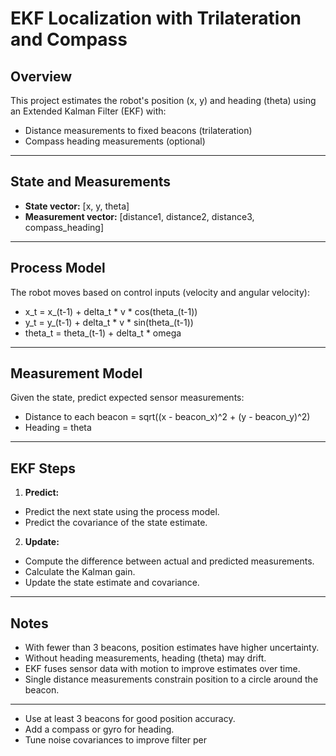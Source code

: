 # EKF Localization with Trilateration and Compass

## Overview

This project estimates the robot's position (x, y) and heading (theta) using an Extended Kalman Filter (EKF) with:

- Distance measurements to fixed beacons (trilateration)
- Compass heading measurements (optional)

---

## State and Measurements

- **State vector:** [x, y, theta]
- **Measurement vector:** [distance1, distance2, distance3, compass_heading]

---

## Process Model

The robot moves based on control inputs (velocity and angular velocity):

- x_t = x_(t-1) + delta_t * v * cos(theta_(t-1))
- y_t = y_(t-1) + delta_t * v * sin(theta_(t-1))
- theta_t = theta_(t-1) + delta_t * omega

---

## Measurement Model

Given the state, predict expected sensor measurements:

- Distance to each beacon = sqrt((x - beacon_x)^2 + (y - beacon_y)^2)
- Heading = theta

---

## EKF Steps

1. **Predict:**

- Predict the next state using the process model.
- Predict the covariance of the state estimate.

2. **Update:**

- Compute the difference between actual and predicted measurements.
- Calculate the Kalman gain.
- Update the state estimate and covariance.

---

## Notes

- With fewer than 3 beacons, position estimates have higher uncertainty.
- Without heading measurements, heading (theta) may drift.
- EKF fuses sensor data with motion to improve estimates over time.
- Single distance measurements constrain position to a circle around the beacon.

---
- Use at least 3 beacons for good position accuracy.
- Add a compass or gyro for heading.
- Tune noise covariances to improve filter per
